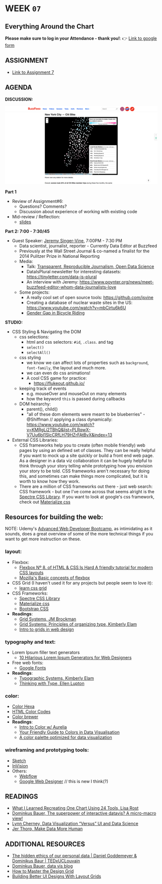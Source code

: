 # WEEK `07`
## Everything Around the Chart

**Please make sure to log in your Attendance - thank you!**:
👉 [Link to google form](https://goo.gl/forms/dC4nFJq8eRyesSYN2)


## ASSIGNMENT

* [Link to Assignment 7](ASSIGNMENT07.md)


## AGENDA

**DISCUSSION:**

![Gender Gap in Bicycle Riding, Buzzfeed](assets/images/jsv-citibike.png)

**Part 1**
* Review of Assignment#6:
  * Questions? Comments?
  * Discussion about experience of working with existing code
* Mid-review / Reflection:
  * [slides](https://docs.google.com/presentation/d/1PMcNRBJtlXi4Xxx9_amaXduqozj-mCFihwIkzeF8KFM/edit?usp=sharing)

**Part 2: 7:00 - 7:30/45**
* Guest Speaker: [Jeremy Singer-Vine](https://www.jsvine.com/), 7:00PM - 7:30 PM
  * Data scientist, journalist, reporter - Currently Data Editor at Buzzfeed
  * Previously at the Wall Street Journal & co-named a finalist for the 2014 Pulitzer Prize in National Reporting
  * Media:
    * Talk: [Transparent, Reproducible Journalism, Open Data Science](https://www.youtube.com/watch?v=6DcXE0NP84A)
    * DataIsPlural newsletter for interesting datasets: https://tinyletter.com/data-is-plural
    * An interview with Jeremy: https://www.poynter.org/news/meet-buzzfeed-editor-whom-data-journalists-love
  * Some projects:
    * A really cool set of open source tools: https://github.com/jsvine
    * Creating a database of nuclear waste sites in the US: https://www.youtube.com/watch?v=mbCjrtu6k6U
    * [Gender Gap in Bicycle Riding](https://www.buzzfeed.com/jsvine/these-maps-show-a-massive-gender-gap-in-bicycle-riding)


**STUDIO:**
- CSS Styling & Navigating the DOM
  - css selections:
    - html and css selectors: `#id`, `.class`. and tag
    - `select()`
    - `selectAll()`
  - css styling
    - we know we can affect lots of properties such as `background`, `font-family`, the layout and much more.
    - we can even do css animations!
    - A cool CSS game for practice:
      - https://flukeout.github.io/
  - keeping track of events
    - e.g. mouseOver and mouseOut on many elements
    - how the keyword `this` is passed during callbacks
  - DOM heirarchy:
    - parent(), child()
    - "all of these dom elements were meant to be blueberries" - @Shiffman // applying a class dynamically: https://www.youtube.com/watch?v=KMRgLi2TBhQ&list=PLRqwX-V7Uu6bI1SlcCRfLH79HZrFAtBvX&index=13
- External CSS Libraries:
  - CSS frameworks help you to create (often mobile friendly) web pages by using an defined set of classes. They can be really helpful if you want to mock up a site quickly or build a front end web page. As a designer in a data viz collaboration it can be hugely helpful to think through your story telling while prototyping how you envision your story to be told. CSS frameworks aren't necessary for doing this, and sometimes can make things more complicated, but it is worth to know how they work.
  - There are a million of CSS frameworks out there - just web search: CSS framework - but one I've come across that seems alright is the [Spectre CSS Library](https://picturepan2.github.io/spectre/getting-started.html#introduction). If you want to look at google's css framework, check out [Materialize css](https://materializecss.com/)

## Resources for building the web:
NOTE: Udemy's [Advanced Web Developer Bootcamp](https://www.udemy.com/the-advanced-web-developer-bootcamp/), as intimidating as it sounds, does a great overview of some of the more technical things if you want to get more instruction on these. 

### layout:
  - Flexbox:
    - [Flexbox Nº 8. of HTML & CSS Is Hard A friendly tutorial for modern CSS layouts](https://internetingishard.com/html-and-css/flexbox/)
    - [Mozilla's Basic concepts of flexbox](https://developer.mozilla.org/en-US/docs/Web/CSS/CSS_Flexible_Box_Layout/Basic_Concepts_of_Flexbox)
  - CSS Grid (I haven't used it for any projects but people seem to love it):
    - [learn css grid](https://learncssgrid.com/)
  - CSS Frameworks:
    - [Spectre CSS Library](https://picturepan2.github.io/spectre/getting-started.html#introduction)
    - [Materialize css](https://materializecss.com/)
    - [Bootstrap CSS](https://getbootstrap.com/docs/3.3/)
  - **Readings**:
    - [Grid Systems, JM Brockman](https://www.amazon.com/Grid-Systems-Graphic-Design-Communication/dp/3721201450)
    - [Grid Systems: Principles of organizing type, Kimberly Elam](https://www.amazon.com/Grid-Systems-Principles-Organizing-Design/dp/1568984650)
    - [Intro to grids in web design](https://webdesign.tutsplus.com/articles/a-comprehensive-introduction-to-grids-in-web-design--cms-26521)
### typography and text:
  - Lorem Ipsum filler text generators
    - [10 Hilarious Lorem Ipsum Generators for Web Designers](https://theultralinx.com/2013/08/10-hilarious-lorem-ipsum-generators-web-designers/)
  - Free web fonts:
    - [Google Fonts](https://fonts.google.com/)
  - **Readings**:
    - [Typographic Systems, Kimberly Elam](https://www.papress.com/html/product.details.dna?isbn=9781568986876)
    - [Thinking with Type, Ellen Lupton](http://thinkingwithtype.com/)
### color:
  - [Color Hexa](https://www.colorhexa.com/)
  - [HTML Color Codes](https://htmlcolorcodes.com/)
  - [Color brewer](http://colorbrewer2.org/#type=sequential&scheme=BuGn&n=3)
  - **Readings**:
    - [Intro to Color w/ Aurelia](https://github.com/sva-dsi/2017-fall-course/blob/master/lectures/colors.md)
    - [Your Friendly Guide to Colors in Data Visualisation](https://blog.datawrapper.de/colorguide/)
    - [A color palette optimized for data visualization](http://www.mulinblog.com/a-color-palette-optimized-for-data-visualization/)
### wireframing and prototyping tools:
  - [Sketch](https://www.sketchapp.com/)
  - [InVision](https://www.invisionapp.com)
  - Others:
    - [Webflow](https://webflow.com/)
    - [Google Web Designer](https://www.google.com/webdesigner/) // this is new I think(?)

 


## READINGS
* [What I Learned Recreating One Chart Using 24 Tools, Lisa Rost ](https://source.opennews.org/articles/what-i-learned-recreating-one-chart-using-24-tools/)
* [Dominkus Bauer, The superpower of interactive datavis? A micro-macro view!](https://do.minik.us/blog/a-micro-macro-view)
* [Lynn Cherney, Data Visualization “Versus” UI and Data Science](https://medium.com/@lynn_72328/data-visualization-versus-ui-and-data-science-d59182d58af4)
* [Jer Thorp, Make Data More Human](https://www.ted.com/talks/jer_thorp_make_data_more_human)

## ADDITIONAL RESOURCES

* [The hidden ethics of our personal data | Daniel Goddemeyer & Dominikus Baur | TEDxUCLouvain](https://www.youtube.com/watch?v=MJeXyPFYVEY)
* [Dominkus Bauer, data vis blog](https://do.minik.us/#writing)
* [How to Master the Design Grid](https://medium.com/by-filament/how-to-use-a-design-grid-587f40cc9a0d)
* [Building Better UI Designs With Layout Grids](https://www.smashingmagazine.com/2017/12/building-better-ui-designs-layout-grids/)